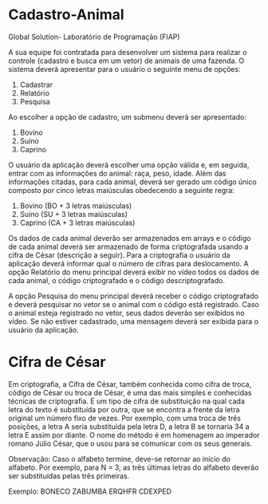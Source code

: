 # Cadastro-Animal
Global Solution- Laboratório de Programação (FIAP)

A sua equipe foi contratada para desenvolver um sistema para realizar o controle (cadastro e
busca em um vetor) de animais de uma fazenda. O sistema deverá apresentar para o usuário o
seguinte menu de opções:

1. Cadastrar
2. Relatório
3. Pesquisa

Ao escolher a opção de cadastro, um submenu deverá ser apresentado:

1. Bovino
2. Suíno
3. Caprino

O usuário da aplicação deverá escolher uma opção válida e, em seguida, entrar com as
informações do animal: raça, peso, idade. Além das informações citadas, para cada animal,
deverá ser gerado um código único composto por cinco letras maiúsculas obedecendo a
seguinte regra:

1. Bovino (BO + 3 letras maiúsculas)
2. Suíno (SU + 3 letras maiúsculas)
3. Caprino (CA + 3 letras maiúsculas)

Os dados de cada animal deverão ser armazenados em arrays e o código de cada animal deverá
ser armazenado de forma criptografada usando a cifra de César (descrição a seguir). Para a
criptografia o usuário da aplicação deverá informar qual o número de cifras para deslocamento.
A opção Relatório do menu principal deverá exibir no vídeo todos os dados de cada animal, o
código criptografado e o código descriptografado.

A opção Pesquisa do menu principal deverá receber o código criptografado e deverá pesquisar
no vetor se o animal com o código está registrado. Caso o animal esteja registrado no vetor, seus
dados deverão ser exibidos no vídeo. Se não estiver cadastrado, uma mensagem deverá ser
exibida para o usuário da aplicação.

# Cifra de César
Em criptografia, a Cifra de César, também conhecida como cifra de troca, código de
César ou troca de César, é uma das mais simples e conhecidas técnicas de criptografia.
É um tipo de cifra de substituição na qual cada letra do texto é substituída por outra,
que se encontra a frente da letra original um número fixo de vezes. Por exemplo, com
uma troca de três posições, a letra A seria substituída pela letra D, a letra B se tornaria 
34 a letra E assim por diante. O nome do método é em homenagem ao imperador romano
Júlio César, que o usou para se comunicar com os seus generais.

Observação: Caso o alfabeto termine, deve-se retornar ao início do alfabeto. Por
exemplo, para N = 3, as três últimas letras do alfabeto deverão ser substituídas pelas
três primeiras.

Exemplo:
BONECO ZABUMBA
ERQHFR CDEXPED
